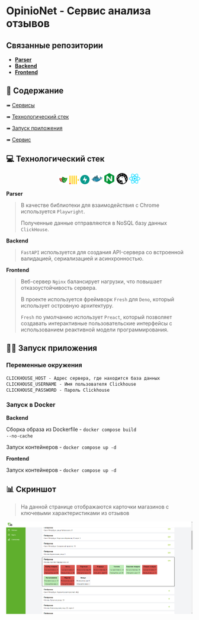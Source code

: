 # OpinioNet - Сервис анализа отзывов

## Связанные репозитории

- [**Parser**](https://github.com/KELONMYOSA/x5rating-yandex-maps-parser)
- [**Backend**](https://github.com/KELONMYOSA/x5rating-backend)
- [**Frontend**](https://github.com/KELONMYOSA/x5rating-frontend)

## :page_with_curl: Содержание

➠ [Сервисы](#globe_with_meridians-сервисы)

➠ [Технологический стек](#computer-технологический-стек)

➠ [Запуск приложения](#technologist-запуск-приложения)

➠ [Сервис](#bar_chart-скриншот)

## :computer: Технологический стек

<p align="center">
<img width="5%" title="Playwright" src="images/logo/Playwright.svg">
<img width="5%" title="Clickhouse" src="images/logo/ClickHouse.svg">
<img width="5%" title="FastAPI" src="images/logo/FastAPI.svg">
<img width="6%" title="Docker" src="images/logo/Docker.svg">
<img width="6%" title="Nginx" src="images/logo/Nginx.svg">
<img width="6%" title="Deno" src="images/logo/Deno.svg">
<img width="6%" title="Preact" src="images/logo/Preact.svg">
</p>

**Parser**

> В качестве библиотеки для взаимодействия с Chrome используется <code>Playwright</code>.
> 
> Полученные данные отправляются в NoSQL базу данных <code>ClickHouse</code>.

**Backend**

> <code>FastAPI</code> используется для создания API-сервера со встроенной валидацией, сериализацией и асинхронностью.

**Frontend**

> Веб-сервер <code>Nginx</code> балансирует нагрузки, что повышает отказоустойчивость сервера.
> 
> В проекте используется фреймворк <code>Fresh</code> для <code>Deno</code>, который использует островную архитектуру.
> 
> <code>Fresh</code> по умолчанию использует <code>Preact</code>, который позволяет создавать интерактивные пользовательские интерфейсы с использованием реактивной модели программирования.

## :technologist: Запуск приложения

### Переменные окружения


```
CLICKHOUSE_HOST - Адрес сервера, где находится база данных
CLICKHOUSE_USERNAME - Имя пользователя Clickhouse
CLICKHOUSE_PASSWORD - Пароль Clickhouse
```

### Запуск в Docker

**Backend**

Сборка образа из Dockerfile - <code>docker compose build --no-cache</code>

Запуск контейнеров - <code>docker compose up -d</code>

**Frontend**

Запуск контейнеров - <code>docker compose up -d</code>

## :bar_chart: Скриншот

> На данной странице отображаются карточки магазинов с ключевыми характеристиками из отзывов

<p align="center">
  <img src="images/Screenshot_1.png">
</p>